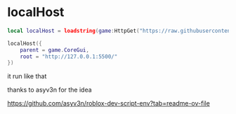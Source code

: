 # localHost

```lua
local localHost = loadstring(game:HttpGet("https://raw.githubusercontent.com/idonthaveoneatm/lua/normal/localHost/bundle.lua"))()

localHost({
    parent = game.CoreGui,
    root = "http://127.0.0.1:5500/"
})
```
it run like that


thanks to asyv3n for the idea 

https://github.com/asyv3n/roblox-dev-script-env?tab=readme-ov-file
